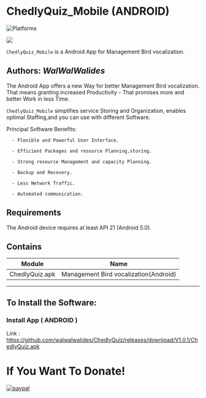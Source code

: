 # ChedlyQuiz_Mobile (ANDROID)
![Platforms](https://img.shields.io/badge/Supported%20platforms-ANDROID-BLUE.svg)

![](ChedlyQuiz_Mobile.png)

`ChedlyQuiz_Mobile` is a Android App for Management Bird vocalization.


**Authors:**  *WalWalWalides*
------

The Android App offers a new Way for better Management Bird vocalization. That means granting increased Productivity - That promises more and better Work in less Time.

`ChedlyQuiz_Mobile` simplifies service Storing and Organization, enables optimal Staffing,and you can use with different Software.






Principal Software Benefits:

      - Flexible and Powerful User Interface.

      - Efficient Packages and resource Planning,storing.

      - Strong resource Management and capacity Planning.      
      
      - Backup and Recovery.
      
      - Less Network Traffic.
      
      - Automated communication.


## Requirements

The Android device requires at least API 21 (Android 5.0).

    


## Contains

| Module | Name | 
| --- | --- |
|ChedlyQuiz.apk|Management Bird vocalization(Android)|


------

## To Install the Software:

### Install App ( ANDROID ) 

Link : https://github.com/walwalwalides/ChedlyQuiz/releases/download/V1.0.1/ChedlyQuiz.apk


# If You Want To Donate!

[![paypal](https://www.paypalobjects.com/en_US/i/btn/btn_donateCC_LG.gif)](https://www.paypal.com/cgi-bin/webscr?cmd=_s-xclick&hosted_button_id=Y79F36A9BGLHS&source=url)


